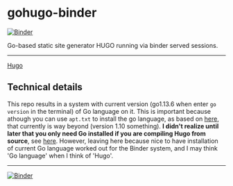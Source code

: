 # gohugo-binder

[![Binder](https://mybinder.org/badge_logo.svg)](https://mybinder.org/v2/gh/fomightez/gohugo-binder/master)

Go-based static site generator HUGO running via binder served sessions.

------

[Hugo](https://gohugo.io/)

Technical details
-----------------

This repo results in a system with current version (go1.13.6 when enter `go version` in the terminal) of Go language on it. This is important because athough you can use `apt.txt` to install the go language, as based on [here](https://github.com/aborruso/bashnotebook/blob/master/binder/apt.txt), that currently is way beyond (version 1.10 something). **I didn't realize until later that you only need Go installed if you are compiling Hugo from source**, see [here](https://discourse.gohugo.io/t/quick-start-doesnt-work-on-ubuntu/14686/2). However, leaving here because nice to have installation of current Go language worked out for the Binder system, and I may think 'Go language' when I think of 'Hugo'.


----

[![Binder](https://mybinder.org/badge_logo.svg)](https://mybinder.org/v2/gh/fomightez/gohugo-binder/master)

